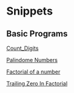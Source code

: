 # Snippets
## Basic Programs
 [Count_Digits](https://github.com/TechCodeDev/Snippets/blob/main/basic/count_digits.ipynb)
 
 [Palindome Numbers](https://github.com/TechCodeDev/Snippets/blob/main/basic/Palindrome.ipynb)
 
 [Factorial of a number](https://github.com/TechCodeDev/Snippets/blob/main/basic/Untitled7.ipynb)
 
 [Trailing Zero In Factorial](https://github.com/TechCodeDev/Snippets/blob/main/basic/Trailing_Zero_In_Factorial.ipynb)

